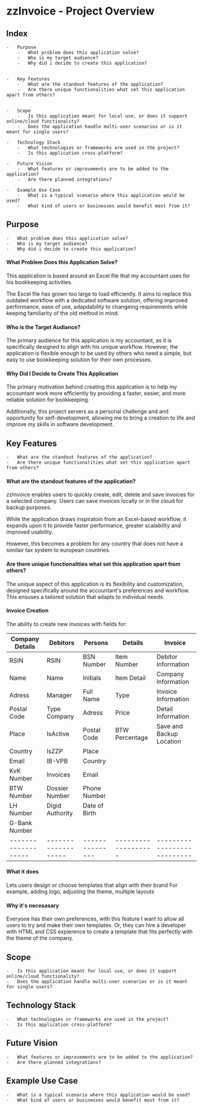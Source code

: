 # zzInvoice - Project Overview

## Index
    -   Purpose
        -   What problem does this application solve?
        -   Who is my target audience?
        -   Why did i decide to create this application?


    -   Key Features
        -   What are the standout features of the application?
        -   Are there unique functionalities what set this application apart from others?


    -   Scope
        -   Is this application meant for local use, or does it support online/cloud functionality?
        -   Does the application handle multi-user scenarios or is it meant for single users?

    -   Technology Stack
        -   What technologies or frameworks are used in the project?
        -   Is this application cross-platform?

    -   Future Vision
        -   What features or improvements are to be added to the application?
        -   Are there planned integrations?

    -   Example Use Case
        -   What is a typical scenario where this application would be used?
        -   What kind of users or businesses would benefit most from it?


##  **Purpose**
    -   What problem does this application solve?
    -   Who is my target audience?
    -   Why did i decide to create this application?

#### What Problem Does this Application Solve? 
This application is based around an Excel file that my accountant uses for his bookkeeping activities.


The Excel file has grown too large to load efficiently. It aims to replace this outdated workflow with a dedicated software solution, offering improved performance, ease of use, adapdability to changeing requirements while keeping familiarity of the old method in mind.


#### Who is the Target Audiance? 
The primary audience for this application is my accountant, as it is specifically designed to align with his unique workflow. However, the application is flexible enough to be used by others who need a simple, but easy to use bookkeeping solution for their own processes.


#### Why Did I Decide to Create This Application 
The primary motivation behind creating this application is to help my accountant work more efficiently by providing a faster, easier, and more reliable solution for bookkeeping.


Additionally, this project servers as a personal challenge and and opportunity for self-development, allowing me to bring a creation to life and improve my skills in software development.


## Key Features 
    -   What are the standout features of the application?
    -   Are there unique functionalities what set this application apart from others?

#### What are the standout features of the application? 
zzInvoice enables users to quickly create, edit, delete and save invoices for a selected company.
Users can save invoices locally or in the cloud for backup purposes.


While the application draws inspiratoin from an Excel-based workflow,
it expands upon it to provide faster performance, greater scalability and improved usability.

However, this becomes a problem for any country that does not have a similair tax system to european countries.


#### Are there unique functionalities what set this application apart from others? 
The unique aspect of this application is its flexibility and customization, designed specifically around the accountant's preferences and workflow.
This ensuses a tailored solution that adapts to individual needs.


#### Invoice Creation 
The ability to create new invoices with fields for:

| Company Details   | Debitors          | Persons       | Details           | Invoice                   |
|-------------------|-------------------|---------------|-------------------|---------------------------|
| RSIN              | RSIN              | BSN Number    | Item Number       | Debitor Information       |
| Name              | Name              | Initials      | Item Detail       | Company Information       |
| Adress            | Manager           | Full Name     | Type              | Invoice Information       |
| Postal Code       | Type Company      | Adress        | Price             | Detail Information        |
| Place             | IsActive          | Postal Code   | BTW Percentage    | Save and Backup Location  |
| Country           | IsZZP             | Place         |                   |                           |
| Email             | IB-VPB            | Country       |                   |                           |
| KvK Number        | Invoices          | Email         |                   |                           |
| BTW Number        | Dossier Number    | Phone Number  |                   |                           |
| LH Number         | Digid Authority   | Date of Birth |                   |                           |
| G-Bank Number     |                   |               |                   |                           |
|-------------------|-------------------|---------------|-------------------|---------------------------|


#### What it does 
Lets users design or choose templates that align with their brand
For example, adding logo, adjusting the theme, multiple layouts

#### Why it's necesasary 
Everyone has their own preferences, with this feature I want to allow all users to try and make their own templates.
Or, they can hire a developer with HTML and CSS expierence to create a template that fits perfectly with the theme of the company.


## Scope 
    -   Is this application meant for local use, or does it support online/cloud functionality?
    -   Does the application handle multi-user scenarios or is it meant for single users?

## Technology Stack 
    -   What technologies or frameworks are used in the project?
    -   Is this application cross-platform?

## Future Vision 
    -   What features or improvements are to be added to the application?
    -   Are there planned integrations?


## Example Use Case 
    -   What is a typical scenario where this application would be used?
    -   What kind of users or businesses would benefit most from it?
